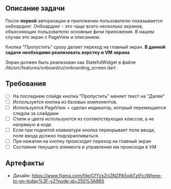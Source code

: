 ## Описание задачи

После **первой** авторизации в приложении пользователю показывается онбоардинг.
Онбоардинг - это чаще всего несколько экранов, объясняющих пользователю основные фичи приложения.
В нашем случае это экран с PageView и описанием.

Кнопка "Пропустить" сразу делает переход на главный экран.
**В данной задаче необходимо реализовать верстку и VM экрана**

Экран должен быть реализован как StatefulWidget в файле /lib/src/features/onboard/ui/onboarding_screen.dart .

## Требования

* [ ] На последнем слайде кнопка "Пропустить" меняет текст на "Далее"
* [ ] Используется кнопка из базовых компонентов.
* [ ] Используется PageView + сделан индикатор, который перемещается следом за слайдами
* [ ] Стили и цвета используются из соответствующих классов, а не напрямую в коде.
* [ ] Если при поднятой клавиатуре кнопка перекрывает поле ввода, поле ввода должно подскралливаться.
* [ ] При нажатии на кнопку происходит переход на главный экран
* [ ] Состояние текущего элемента и управление им происходи в VM

## Артефакты

- Дизайн: https://www.figma.com/file/CfYzsZrjZNZPA5xjbTztFc/Where-to-go-today%3F-v2?node-id=250%3A865

 